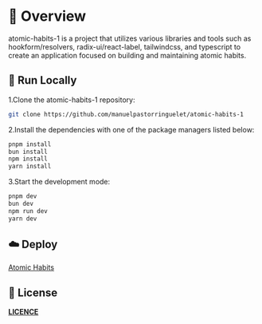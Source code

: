 # 📌 Overview

atomic-habits-1 is a project that utilizes various libraries and tools such as hookform/resolvers, radix-ui/react-label, tailwindcss, and typescript to create an application focused on building and maintaining atomic habits.

## 🚀 Run Locally
1.Clone the atomic-habits-1 repository:
```sh
git clone https://github.com/manuelpastorringuelet/atomic-habits-1
```
2.Install the dependencies with one of the package managers listed below:
```bash
pnpm install
bun install
npm install
yarn install
```
3.Start the development mode:
```bash
pnpm dev
bun dev
npm run dev
yarn dev
```

## ☁️ Deploy

[Atomic Habits](https://atomic-habits-1.vercel.app/)

## 📄 License

[**LICENCE**](https://github.com/manuelpastorringuelet/atomic-habits-1/blob/main/LICENSE)

